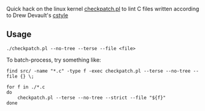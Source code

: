 Quick hack on the linux kernel [checkpatch.pl] to lint C files written
according to Drew Devault's [cstyle]

## Usage

```
./checkpatch.pl --no-tree --terse --file <file>
```

To batch-process, try something like:

```
find src/ -name "*.c" -type f -exec checkpatch.pl --terse --no-tree --file {} \;
```

```
for f in ./*.c
do
	checkpatch.pl --terse --no-tree --strict --file "${f}"
done
```


[checkpatch.pl]: https://github.com/torvalds/linux/blob/master/scripts/checkpatch.pl
[cstyle]: https://git.sr.ht/~sircmpwn/cstyle
